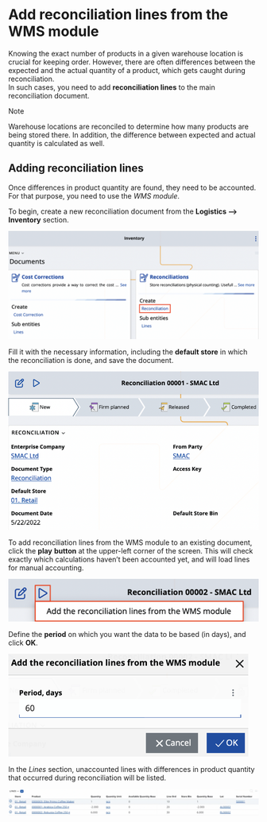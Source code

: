 # Add reconciliation lines from the WMS module


Knowing the exact number of products in a given warehouse location is crucial for keeping order. However, there are often differences between the expected and the actual quantity of a product, which gets caught during reconciliation. <br> In such cases, you need to add **reconciliation lines** to the main reconciliation document. 

> [!NOTE] 
> 
> Warehouse locations are reconciled to determine how many products are being stored there. In addition, the difference between expected and actual quantity is calculated as well.

## Adding reconciliation lines

Once differences in product quantity are found, they need to be accounted. For that purpose, you need to use the _WMS module_.

To begin, create a new reconciliation document from the **Logistics --> Inventory** section.

![Picture](pictures/add-lines-11.png)
 
Fill it with the necessary information, including the **default store** in which the reconciliation is done, and save the document.

![Picture](pictures/add-lines-22.png)

To add reconciliation lines from the WMS module to an existing document, click the **play** **button** at the upper-left corner of the screen. This will check exactly which calculations haven’t been accounted yet, and will load lines for manual accounting.

![Picture](pictures/add-lines-33.png)

Define the **period** on which you want the data to be based (in days), and click **OK**.

![Picture](pictures/add-lines-4.png)
 
In the _Lines_ section, unaccounted lines with differences in product quantity that occurred during reconciliation will be listed. 

![Picture](pictures/add-lines-5.png)

